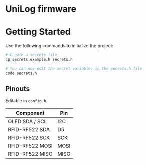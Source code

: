 # UniLog firmware

# Getting Started

Use the following commands to initialize the project:

```bash
# Create a secrets file
cp secrets.example.h secrets.h

# You can now edit the secret variables in the secrets.h file
code secrets.h
```

## Pinouts

Editable in `config.h`.

| Component            | Pin   |
|----------------------|-------|
| OLED SDA / SCL       | I2C   |
| RFID-RF522 SDA       | D5    |
| RFID-RF522 SCK       | SCK   |
| RFID-RF522 MOSI      | MOSI  |
| RFID-RF522 MISO      | MISO  |